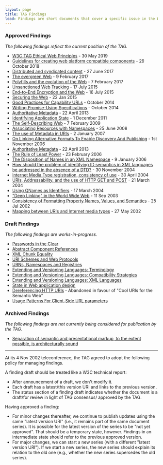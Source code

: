 ```yaml
---
layout: page
title: TAG Findings
lead: Findings are short documents that cover a specific issue in the Web architecture. 
---
```



### Approved Findings

_The following findings reflect the current position of the TAG._

* [W3C TAG Ethical Web Principles](https://www.w3.org/2001/tag/doc/ethical-web-principles/) - 30 May 2019
* [Guidelines for creating web platform compatible components](https://www.w3.org/2001/tag/doc/webcomponents-design-guidelines/) - 29 October 2018
* [Distributed and syndicated content](https://www.w3.org/2001/tag/doc/distributed-content/) - 27 June 2017
* [The evergreen Web](https://www.w3.org/2001/tag/doc/evergreen-web/) - 9 February 2017
* [Polyfills and the evolution of the Web](https://www.w3.org/2001/tag/doc/polyfills/) - 7 February 2017
* [Unsanctioned Web Tracking](https://www.w3.org/2001/tag/doc/unsanctioned-tracking/) - 17 July 2015
* [End-to-End Encryption and the Web](https://www.w3.org/2001/tag/doc/encryption-finding/) - 16 July 2015
* [Securing the Web](https://www.w3.org/2001/tag/doc/web-https) - 22 Jan 2015
* [Good Practices for Capability URLs](https://www.w3.org/2001/tag/doc/capability-urls/) - October 2014
* [Writing Promise-Using Specifications](https://www.w3.org/2001/tag/doc/promises-guide) - October 2014
* [Authoritative Metadata](https://www.w3.org/2001/tag/doc/mime-respect-20130422) - 22 April 2013
* [Identifying Application State](https://www.w3.org/2001/tag/doc/IdentifyingApplicationState) - 1 December 2011
* [The Self-Describing Web](https://www.w3.org/2001/tag/doc/selfDescribingDocuments.html) - 7 February 2009
* [Associating Resources with Namespaces](https://www.w3.org/2001/tag/doc/nsDocuments/) - 25 June 2008
* [The use of Metadata in URIs](https://www.w3.org/2001/tag/doc/metaDataInURI-31.html) - 2 January 2007
* [On Linking Alternative Formats To Enable Discovery And Publishing](https://www.w3.org/2001/tag/doc/alternatives-discovery.html) - 1st November 2006
* [Authoritative Metadata](https://www.w3.org/2001/tag/doc/mime-respect-20130422) - 22 April 2013
* [The Rule of Least Power](https://www.w3.org/2001/tag/doc/leastPower.html) - 23 February 2006
* [The Disposition of Names in an XML Namespace](https://www.w3.org/2001/tag/doc/namespaceState.html) - 9 January 2006
* [How should the problem of identifying ID semantics in XML languages be addressed in the absence of a DTD?](https://www.w3.org/2001/tag/doc/xmlIDSemantics-32.html) - 30 November 2004
* [Internet Media Type registration, consistency of use](https://www.w3.org/2001/tag/2004/0430-mime) - 30 April 2004
* [URIs, Addressability, and the use of HTTP GET and POST](https://www.w3.org/2001/tag/doc/whenToUseGet.html) - 21 March 2004
* [Using QNames as Identifiers](https://www.w3.org/2001/tag/doc/qnameids.html) - 17 March 2004
* ["Deep Linking" in the World Wide Web](https://www.w3.org/2001/tag/doc/deeplinking-20030911) - 11 Sep 2003
* [Consistency of Formatting Property Names, Values, and Semantics](https://www.w3.org/2001/tag/doc/formatting-properties.html) - 25 Jul 2002
* [Mapping between URIs and Internet media types](https://www.w3.org/2001/tag/2002/01-uriMediaType-9) - 27 May 2002


### Draft Findings

_The following findings are works-in-progress._

* [Passwords in the Clear](https://www.w3.org/2001/tag/doc/passwordsInTheClear-52)
* [Abstract Component References](https://www.w3.org/2001/tag/doc/abstractComponentRefs.html)
* [XML Chunk Equality](https://www.w3.org/2001/tag/doc/xmlChunkEquality.html)
* [URI Schemes and Web Protocols](https://www.w3.org/2001/tag/doc/SchemeProtocols.html)
* [URNs, Namespaces and Registries](https://www.w3.org/2001/tag/doc/URNsAndRegistries-50.html)
* [Extending and Versioning Languages: Terminology](https://www.w3.org/2001/tag/doc/versioning)
* [Extending and Versioning Languages: Compatibility Strategies](https://www.w3.org/2001/tag/doc/versioning-compatibility-strategies)
* [Extending and Versioning Languages: XML Languages](https://www.w3.org/2001/tag/doc/versioning-xml)
* [State in Web application design](https://www.w3.org/2001/tag/doc/state.html)
* [Dereferencing HTTP URIs](https://www.w3.org/2001/tag/doc/httpRange-14/2007-08-31/HttpRange-14) - Abandoned in favour of "Cool URIs for the Semantic Web"
* [Usage Patterns For Client-Side URL parameters](https://www.w3.org/TR/hash-in-uri/)


### Archived Findings

_The following findings are not currently being considered for publication by the TAG._

* [Separation of semantic and presentational markup, to the extent possible, is architecturally sound](https://www.w3.org/2001/tag/doc/contentPresentation-26.html)


---


At its 4 Nov 2002 teleconference, the TAG agreed to adopt the following policy for managing findings.

A finding draft should be treated like a W3C technical report:

* After announcement of a draft, we don't modify it.
* Each draft has a latest/this version URI and links to the previous version.
* The status section of a finding draft indicates whether the document is a draft/for review in light of TAG consensus/ approved by the TAG.

Having approved a finding:

* For minor changes thereafter, we continue to publish updates using the same "latest version URI" (i.e., it remains part of the same document series). It is possible for the latest version of the series to be "not yet approved". That should be a temporary state, however. Findings in an intermediate state should refer to the previous approved version.
* For major changes, we can start a new series (with a different "latest version URI"). If we start a new series, the new series should explain its relation to the old one (e.g., whether the new series supersedes the old series).


